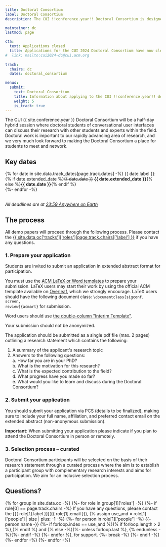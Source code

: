 ```yaml
---
title: Doctoral Consortium
label: Doctoral Consortium
description: The CUI !!conference.year!! Doctoral Consortium is designed to allow PhD students in the field of HCI and Conversational User Interfaces to present and share their work, and receive feedback, through an interactive workshop.

maintainer: dc
lastmod: page

cta:
  text: Applications closed
  title: Applications for the CUI 2024 Doctoral Consortium have now closed
#  link: mailto:cui2024-dc@cui.acm.org
  
track:
  chairs: dc
  dates: doctoral_consortium

menus:
  submit:
    text: Doctoral Consortium
    title: Information about applying to the CUI !!conference.year!! doctoral consortium.
    weight: 5
    is_track: true
---
```


The CUI {{ site.conference.year }} Doctoral Consortium will be a half-day hybrid session where doctoral students of conversational user interfaces can discuss their research with other students and experts within the field. Doctoral work is important to our rapidly advancing area of research, and we very much look forward to making the Doctoral Consortium a place for students to meet and network.

## Key dates

{% for date in site.data.track_dates[page.track.dates] -%}
{{ date.label }}: {% if date.extended_date %}<strike>{{ date.date }}</strike> <strong>{{ date.extended_date }}</strong>{% else %}<strong>{{ date.date }}</strong>{% endif %}<br>
{%- endfor -%}

<em class="small"><br>All deadlines are at <a href="https://time.is/Anywhere_on_Earth" title="The current time in 'Anywhere on Earth'">23:59 Anywhere on Earth</a></em>

## The process

All demo papers will proceed through the following process. Please contact the <a href="{{ site.data.oc['tracks']['roles'][page.track.chairs]['email'] }}" title="Contact the CUI {{ site.conference.year }} {{ site.data.oc['tracks']['roles'][page.track.chairs]['label'] }} if you have any questions">{{ site.data.oc['tracks']['roles'][page.track.chairs]['label'] }}</a> if you have any questions.

### 1. Prepare your application

Students are invited to submit an application in extended abstract format for participation.

You must use the [ACM LaTeX or Word templates](https://www.acm.org/publications/proceedings-template "ACM templates for Microsoft Word and LaTeX") to prepare your submission.  LaTeX users may start their work by using the official ACM template available on [Overleaf](https://www.overleaf.com/latex/templates/acm-conference-proceedings-primary-article-template/wbvnghjbzwpc "ACM Primary Article Template templates on Overleaf"), which we strongly encourage. LaTeX users should have the following document class: <code>\documentclass[sigconf, screen, review]{acmart}</code> for submission.

Word users should use [the double-column "Interim Template"](https://www.acm.org/publications/proceedings-template#h-interim-template "ACM Interim Template for submissions").

Your submission should not be anonymized.

The application should be submitted as a single pdf file (max. 2 pages) outlining a research statement which contains the following: 
 
1. A summary of the applicant's research topic  
2. Answers to the following questions:  
	a. How far you are in your PhD?  
	b. What is the motivation for this research?  
	c. What is the expected contribution to the field?  
	d. What progress have you made so far?  
	e. What would you like to learn and discuss during the Doctoral Consortium? 

### 2. Submit your application

You should submit your application via PCS (details to be finalized), making sure to include your full name, affiliation, and preferred contact email on the extended abstract (non-anonymous submission).

**Important:** When submitting your application please indicate if you plan to attend the Doctoral Consortium in person or remotely.


### 3. Selection process – curated

Doctoral Consortium participants will be selected on the basis of their research statement through a curated process where the aim is to establish a participant group with complementary research interests and aims for participation. We aim for an inclusive selection process.



## Questions?

{% for group in site.data.oc -%} {%- for role in group[1]['roles'] -%} {%- if role[0] == page.track.chairs -%} If you have any questions, please contact the [{{ role[1].label }}]({{ role[1].email }}), {% assign use_and = role[1]['people'] | size | plus: -1 -%} {%- for person in role[1]['people'] -%} {{- person.name -}} {%- if forloop.index == use_and %}{% if forloop.length > 2 %},{% endif %} and {% else -%}{%- unless forloop.last %}, {% endunless -%}{%- endif -%} {%- endfor %}, for support. {%- break -%} {%- endif -%} {%- endfor -%} {%- endfor -%}
